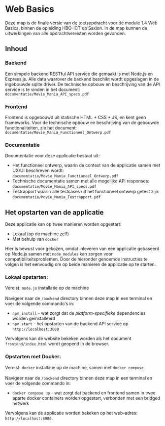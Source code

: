 # Web Basics
Deze map is de finale versie van de toetsopdracht voor de module 1.4 Web Basics, binnen de opleiding HBO-ICT op Saxion.
In de map kunnen de uitwerkingen van alle opdrachtvereisten worden gevonden. 

## Inhoud
### Backend
Een simpele backend RESTful API service die gemaakt is met Node.js en Express.js. Alle data waarover de backend beschikt wordt opgeslagen in de ingebouwde sqlite driver.
De technische opbouw en beschrijving van de API service is te vinden in het document: `documentatie/Movie_Mania_API_specs.pdf`

### Frontend
Frontend is opgebouwd uit statische HTML + CSS + JS, en kent geen frameworks. Voor de technische opbouw en beschrijving van de gebouwde 
functionaliteiten, zie het document: `documentatie/Movie_Mania_Functioneel_Ontwerp.pdf`

### Documentatie
Documentatie voor deze applicatie bestaat uit:
- Het functioneel ontwerp, waarin de context van de applicatie samen met UX/UI beschreven wordt: `documentatie/Movie_Mania_Functioneel_Ontwerp.pdf`
- Technische documentatie samen met alle mogelijke API responses: `documentatie/Movie_Mania_API_specs.pdf` 
- Testrapport waarin alle testcases uit het functioneel ontwerp getest zijn: `documentatie/Movie_Mania_Testrapport.pdf`   

## Het opstarten van de applicatie
Deze applicatie kan op twee manieren worden opgestart:
- Lokaal (op de machine zelf)
- Met behulp van `docker`

Hier is bewust voor gekozen, omdat inleveren van een applicatie gebaseerd op Node.js samen met `node_modules` kan zorgen voor compatibiliteitsproblemen.
Door de hieronder genoemde instructies te volgen is het eenvoudig om op beide manieren de applicatie op te starten. 

### Lokaal opstarten:
Vereist: `node.js` installatie op de machine
<br><br>
Navigeer naar de `/backend` directory binnen deze map in een terminal en voer de volgende commando's in:
- `npm install` - wat zorgt dat de _platform-specifieke_ dependencies worden geinstalleerd
- `npm start` - het opstarten van de backend API service op `http://localhost:3000`

Vervolgens kan de website bekeken worden als het document `frontend/index.html` wordt geopend in de browser.


### Opstarten met Docker:
Vereist: `docker` installatie op de machine, samen met `docker compose`
<br><br>
Navigeer naar de `/backend` directory binnen deze map in een terminal en voer de volgende commando in:
- `docker compose up` - wat zorgt dat backend en frontend samen in twee aparte docker 
containers worden opgestart, verbonden met een bridged netwerk

Vervolgens kan de applicatie worden bekeken op het web-adres: `http://localhost:8080`.




